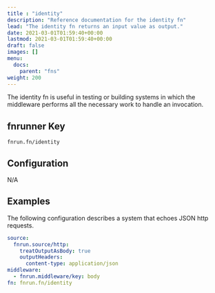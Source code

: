 ```yaml
---
title : "identity"
description: "Reference documentation for the identity fn"
lead: "The identity fn returns an input value as output."
date: 2021-03-01T01:59:40+00:00
lastmod: 2021-03-01T01:59:40+00:00
draft: false
images: []
menu:
  docs:
    parent: "fns"
weight: 200
---
```


The identity fn is useful in testing or building systems in which the middleware
performs all the necessary work to handle an invocation.

## fnrunner Key
`fnrun.fn/identity`

## Configuration
N/A

## Examples
The following configuration describes a system that echoes JSON http requests.

```yaml
source: 
  fnrun.source/http:
    treatOutputAsBody: true
    outputHeaders:
      content-type: application/json
middleware:
  - fnrun.middleware/key: body
fn: fnrun.fn/identity
```
